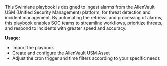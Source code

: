 This Swimlane playbook is designed to ingest alarms from the AlienVault USM (Unified Security Management) platform, for threat detection and incident management. By automating the retrieval and processing of alarms, this playbook enables SOC teams to streamline workflows, prioritize threats, and respond to incidents with greater speed and accuracy.

**Usage:**
- Import the playbook
- Create and configure the AlienVault USM Asset
- Adjust the cron trigger and time filters according to your specific needs